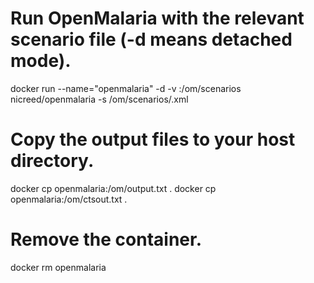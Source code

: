 # Run OpenMalaria with the relevant scenario file (-d means detached mode).
docker run --name="openmalaria" -d -v <directory-with-scenario>:/om/scenarios nicreed/openmalaria -s /om/scenarios/<scenario-name>.xml
# Copy the output files to your host directory.
docker cp openmalaria:/om/output.txt .
docker cp openmalaria:/om/ctsout.txt .
# Remove the container.
docker rm openmalaria
